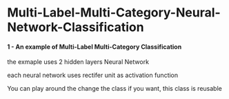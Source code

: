 # Multi-Label-Multi-Category-Neural-Network-Classification

#### 1 - An example of Multi-Label Multi-Category Classification

the exmaple uses 2 hidden layers Neural Network

each neural network uses rectifer unit as activation function

You can play around the change the class if you want, this class is reusable
